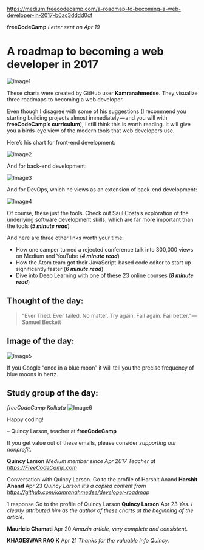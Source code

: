 ﻿https://medium.freecodecamp.com/a-roadmap-to-becoming-a-web-developer-in-2017-b6ac3dddd0cf

**freeCodeCamp**
*Letter sent on Apr 19*


# A roadmap to becoming a web developer in 2017

![Image1](https://cdn-images-1.medium.com/max/1000/1*GD5sdzPlE3h4ljSWNaPx0Q.png)

These charts were created by GitHub user **Kamranahmedse**. They visualize three roadmaps to becoming a web developer.

Even though I disagree with some of his suggestions (I recommend you starting building projects almost immediately — and you will with **freeCodeCamp’s curriculum**), I still think this is worth reading. It will give you a birds-eye view of the modern tools that web developers use.

Here’s his chart for front-end development:

![Image2](https://cdn-images-1.medium.com/max/1000/1*s6DocnGRV5y0QdZ_JHN6Xg.png)

And for back-end development:

![Image3](https://cdn-images-1.medium.com/max/1000/1*wS8k6IlIgSb-7-lPhaNyrQ.png)

And for DevOps, which he views as an extension of back-end development:

![Image4](https://cdn-images-1.medium.com/max/1000/1*Qc0PqmXenUZmRvnkMh9AoQ.png)

Of course, these just the tools. Check out Saul Costa’s exploration of the underlying software development skills, which are far more important than the tools (__*5 minute read*__)

And here are three other links worth your time:

 - How one camper turned a rejected conference talk into 300,000 views on Medium and YouTube (__*4 minute read*__)
 - How the Atom team got their JavaScript-based code editor to start up significantly faster (__*6 minute read*__)
 - Dive into Deep Learning with one of these 23 online courses (__*8 minute read*__)

## Thought of the day:

>“Ever Tried. Ever failed. No matter. Try again. Fail again. Fail better.” — Samuel Beckett
## Image of the day:


![Image5](https://cdn-images-1.medium.com/max/800/1*CX7w5cnB_M9dvmc4tKwnTg.png)

If you Google “once in a blue moon” it will tell you the precise frequency of blue moons in hertz.

## Study group of the day:
*freeCodeCamp Kolkata*
![Image6](https://cdn-images-1.medium.com/max/800/1*tt3xrhyx5zwBeer-dQNeAw.jpeg)

Happy coding!

– Quincy Larson, teacher at **freeCodeCamp**

If you get value out of these emails, please consider *supporting our nonprofit*.

**Quincy Larson**
*Medium member since Apr 2017*
*Teacher at https://FreeCodeCamp.com*

Conversation with Quincy Larson.
Go to the profile of Harshit Anand
**Harshit Anand**
Apr 23
*Quincy Larson it’s a copied content from https://github.com/kamranahmedse/developer-roadmap*

1 response
Go to the profile of Quincy Larson
**Quincy Larson**
Apr 23
*Yes. I clearly attributed him as the author of these charts at the beginning of the article.*

**Maurício Chamati**
Apr 20
*Amazin article, very complete and consistent.*

**KHAGESWAR RAO K**
Apr 21
*Thanks for the valuable info Quincy.*
